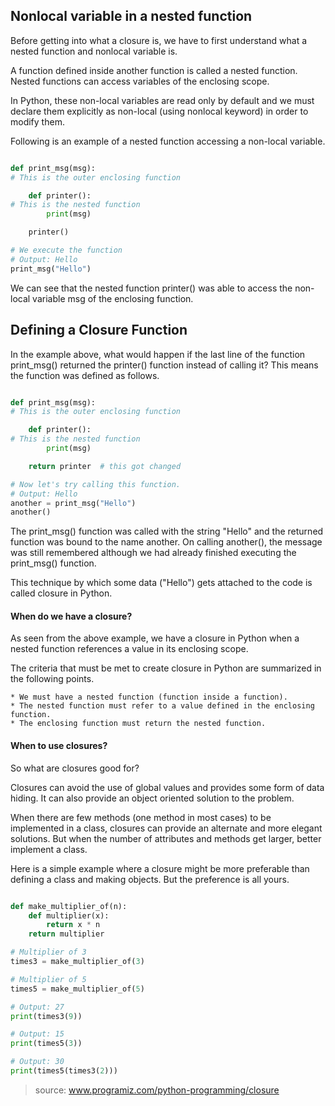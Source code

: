 ## Nonlocal variable in a nested function
Before getting into what a closure is, we have to first understand what a nested function and nonlocal variable is.

A function defined inside another function is called a nested function. Nested functions can access variables of the enclosing scope.

In Python, these non-local variables are read only by default and we must declare them explicitly as non-local (using nonlocal keyword) in order to modify them.

Following is an example of a nested function accessing a non-local variable.


```python

def print_msg(msg):
# This is the outer enclosing function

    def printer():
# This is the nested function
        print(msg)

    printer()

# We execute the function
# Output: Hello
print_msg("Hello")

```

We can see that the nested function printer() was able to access the non-local variable msg of the enclosing function.

## Defining a Closure Function

In the example above, what would happen if the last line of the function print_msg() returned the printer() function instead of calling it? This means the function was defined as follows.

```python

def print_msg(msg):
# This is the outer enclosing function

    def printer():
# This is the nested function
        print(msg)

    return printer  # this got changed

# Now let's try calling this function.
# Output: Hello
another = print_msg("Hello")
another()

```

The print_msg() function was called with the string "Hello" and the returned function was bound to the name another. On calling another(), the message was still remembered although we had already finished executing the print_msg() function.

This technique by which some data ("Hello") gets attached to the code is called closure in Python.


#### When do we have a closure?

As seen from the above example, we have a closure in Python when a nested function references a value in its enclosing scope.

The criteria that must be met to create closure in Python are summarized in the following points.

    * We must have a nested function (function inside a function).
    * The nested function must refer to a value defined in the enclosing function.
    * The enclosing function must return the nested function.


#### When to use closures?

So what are closures good for?

Closures can avoid the use of global values and provides some form of data hiding. It can also provide an object oriented solution to the problem.

When there are few methods (one method in most cases) to be implemented in a class, closures can provide an alternate and more elegant solutions. But when the number of attributes and methods get larger, better implement a class.

Here is a simple example where a closure might be more preferable than defining a class and making objects. But the preference is all yours.

```python

def make_multiplier_of(n):
    def multiplier(x):
        return x * n
    return multiplier

# Multiplier of 3
times3 = make_multiplier_of(3)

# Multiplier of 5
times5 = make_multiplier_of(5)

# Output: 27
print(times3(9))

# Output: 15
print(times5(3))

# Output: 30
print(times5(times3(2)))

```

 > source: www.programiz.com/python-programming/closure
